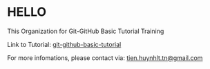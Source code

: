# HELLO

This Organization for Git-GitHub Basic Tutorial Training

Link to Tutorial: [git-github-basic-tutorial](https://github.com/tienhuynh-tn/git-github-basic-tutorial)

For more infomations, please contact via: tien.huynhlt.tn@gmail.com
